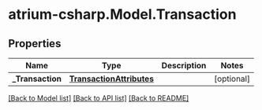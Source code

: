 # atrium-csharp.Model.Transaction
## Properties

Name | Type | Description | Notes
------------ | ------------- | ------------- | -------------
**_Transaction** | [**TransactionAttributes**](TransactionAttributes.md) |  | [optional] 

[[Back to Model list]](../README.md#documentation-for-models) [[Back to API list]](../README.md#documentation-for-api-endpoints) [[Back to README]](../README.md)

